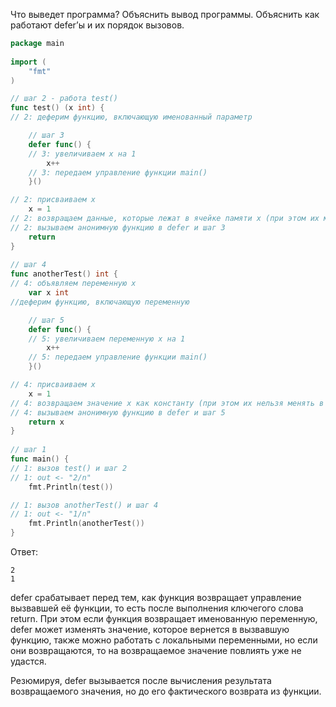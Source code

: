 Что выведет программа? Объяснить вывод программы. Объяснить как работают defer’ы и их порядок вызовов.

```go
package main
 
import (
    "fmt"
)

// шаг 2 - работа test()
func test() (x int) {
// 2: деферим функцию, включающую именованный параметр

    // шаг 3
    defer func() {
    // 3: увеличиваем x на 1
        x++
    // 3: передаем управление функции main()
    }()

// 2: присваиваем x
    x = 1
// 2: возвращаем данные, которые лежат в ячейке памяти x (при этом их можно менять в defer)
// 2: вызываем анонимную функцию в defer и шаг 3
    return
}
 
// шаг 4
func anotherTest() int {
// 4: объявляем переменную x
    var x int
//деферим функцию, включающую переменную

    // шаг 5
    defer func() {
    // 5: увеличиваем переменную x на 1
        x++
    // 5: передаем управление функции main()
    }()

// 4: присваиваем x
    x = 1
// 4: возвращаем значение x как константу (при этом их нельзя менять в defer)
// 4: вызываем анонимную функцию в defer и шаг 5
    return x
}
 
// шаг 1
func main() {
// 1: вызов test() и шаг 2
// 1: out <- "2/n"
    fmt.Println(test())

// 1: вызов anotherTest() и шаг 4
// 1: out <- "1/n"
    fmt.Println(anotherTest())
}
```

Ответ:
```
2
1

```

defer срабатывает перед тем, как функция возвращает управление вызвавшей её функции,
то есть после выполнения ключегого слова return. При этом если функция возвращает
именованную переменную, defer может изменять значение, которое вернется в вызвавшую
функцию, также можно работать с локальными переменными, но если они возвращаются, то
на возвращаемое значение повлиять уже не удастся.

Резюмируя, defer вызывается после вычисления результата возвращаемого значения, но
до его фактического возврата из функции.
